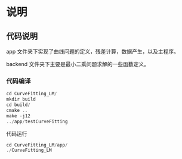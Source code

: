 # 说明

## 代码说明

app 文件夹下实现了曲线问题的定义，残差计算，数据产生，以及主程序。

backend 文件夹下主要是最小二乘问题求解的一些函数定义。

### 代码编译

``` c++
cd CurveFitting_LM/
mkdir build
cd build/
cmake ..
make -j12
../app/testCurveFitting

```

代码运行

```c++
cd CurveFitting_LM/app/
./CurveFitting_LM
```

